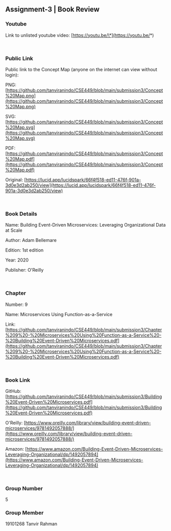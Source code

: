 ## Assignment-3 | Book Review

### Youtube

Link to unlisted youtube video: [https://youtu.be/\*](https://youtu.be/*)

&nbsp;<br>

### Public Link

Public link to the Concept Map (anyone on the internet can view without login):

PNG: [https://github.com/tanviranindo/CSE449/blob/main/submission3/Concept%20Map.png](https://github.com/tanviranindo/CSE449/blob/main/submission3/Concept%20Map.png)

SVG: [https://github.com/tanviranindo/CSE449/blob/main/submission3/Concept%20Map.svg](https://github.com/tanviranindo/CSE449/blob/main/submission3/Concept%20Map.svg)

PDF: [https://github.com/tanviranindo/CSE449/blob/main/submission3/Concept%20Map.pdf](https://github.com/tanviranindo/CSE449/blob/main/submission3/Concept%20Map.pdf)

Original: [https://lucid.app/lucidspark/66f4f518-ed11-476f-901a-3d0e3d2ab250/view](https://lucid.app/lucidspark/66f4f518-ed11-476f-901a-3d0e3d2ab250/view)

&nbsp;<br>

### Book Details

Name: Building Event-Driven Microservices: Leveraging Organizational Data at Scale

Author: Adam Bellemare

Edition: 1st edition

Year: 2020

Publisher: O'Reilly

&nbsp;<br>

### Chapter

Number: 9

Name: Microservices Using Function-as-a-Service

Link: [https://github.com/tanviranindo/CSE449/blob/main/submission3/Chapter%209%20-%20Microservices%20Using%20Function-as-a-Service%20-%20Building%20Event-Driven%20Microservices.pdf](https://github.com/tanviranindo/CSE449/blob/main/submission3/Chapter%209%20-%20Microservices%20Using%20Function-as-a-Service%20-%20Building%20Event-Driven%20Microservices.pdf)

&nbsp;<br>

### Book Link

GitHub: [https://github.com/tanviranindo/CSE449/blob/main/submission3/Building%20Event-Driven%20Microservices.pdf](https://github.com/tanviranindo/CSE449/blob/main/submission3/Building%20Event-Driven%20Microservices.pdf)

O'Reilly: [https://www.oreilly.com/library/view/building-event-driven-microservices/9781492057888/](https://www.oreilly.com/library/view/building-event-driven-microservices/9781492057888/)

Amazon: [https://www.amazon.com/Building-Event-Driven-Microservices-Leveraging-Organizational/dp/1492057894](https://www.amazon.com/Building-Event-Driven-Microservices-Leveraging-Organizational/dp/1492057894)

&nbsp;<br>

### Group Number

5

### Group Member

19101268 Tanvir Rahman
